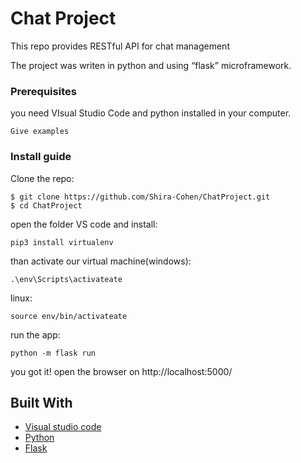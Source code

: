 # Chat Project

This repo provides RESTful API for chat management


The project was writen in python and using  “flask” microframework.

### Prerequisites

you need VIsual Studio Code and python installed in your computer.

```
Give examples
```

### Install guide


Clone the repo:

```
$ git clone https://github.com/Shira-Cohen/ChatProject.git
$ cd ChatProject
```



open the folder VS code and install: 

```
pip3 install virtualenv

```
than activate our virtual machine(windows):

```
.\env\Scripts\activateate

```
linux: 

```
source env/bin/activateate

```

run the app: 

```
python -m flask run

```
you got it!
open the browser on http://localhost:5000/




## Built With

* [Visual studio code](https://code.visualstudio.com//)
* [Python](https://www.python.org/)
* [Flask](https://flask.palletsprojects.com/en/1.1.x/) 







